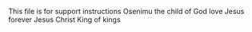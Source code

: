 This file is for support instructions 
Osenimu the child of God
love
Jesus 
forever
Jesus Christ King of kings 
